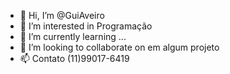 - 👋 Hi, I’m @GuiAveiro
- 👀 I’m interested in Programação
- 🌱 I’m currently learning ...
- 💞️ I’m looking to collaborate on em algum projeto
- 📫  Contato (11)99017-6419

<!---
GuiAveiro/GuiAveiro is a ✨ special ✨ repository because its `README.md` (this file) appears on your GitHub profile.
You can click the Preview link to take a look at your changes.
--->
